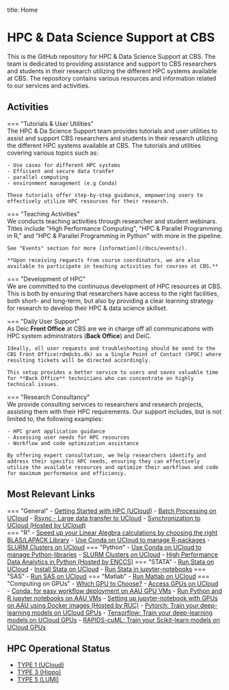 title: Home
# HPC & Data Science Support at CBS

This is the GitHub repository for HPC & Data Science Support at CBS. The team is dedicated to providing assistance and support to CBS researchers and students in their research utilizing the different HPC systems available at CBS. The repository contains various resources and information related to our services and activities.

## Activities 

=== "Tutorials & User Utilities"
    <br />
    The HPC & Da Science Support team provides tutorials and user utilities to assist and support CBS researchers and students in their research utilizing the different HPC systems available at CBS. The tutorials and utilities covering various topics such as:

    - Use cases for different HPC systems
    - Efficient and secure data tranfer
    - parallel computing
    - environment management (e.g Conda)
    
    These tutorials offer step-by-step guidance, empowering users to effectively utilize HPC resources for their research. 

=== "Teaching Activities"
    <br />
    We conducts teaching activities through researcher and student webinars. Titles include "High Performance Computing", "HPC & Parallel Programming in R," and "HPC & Parallel Programming in Python" with more in the pipeline.

    See "Events" section for more [information](/docs/events/).

    **Upon receiving requests from course coordinators, we are also available to participate in teaching activities for courses at CBS.**

=== "Development of HPC"
    <br />
    We are committed to the continuous development of HPC resources at CBS. This is both by ensuring that researchers have access to the right facilities, both short- and long-term, but also by providing a clear learning strategy for research to develop their HPC & data science skillset.

=== "Daily User Support"
    <br />
    As Deic **Front Office** at CBS are we in charge off all communications with HPC system adminstrators (**Back Office**) and DeiC.

    Ideally, all user requests and troubleshooting should be send to the CBS Front Office(rdm@cbs.dk) as a Single Point of Contact (SPOC) where resulting tickets will be directed accordingly. 

    This setup provides a better service to users and saves valuable time for **Back Office** technicians who can concentrate on highly technical issues.

=== "Research Consultancy"
    <br />
    We provide consulting services to researchers and research projects, assisting them with their HPC requirements. Our support includes, but is not limited to, the following examples:

    - HPC grant application guidance
    - Assessing user needs for HPC resources
    - Workflow and code optimization assistance

    By offering expert consultation, we help researchers identify and address their specific HPC needs, ensuring they can effectively utilize the available resources and optimize their workflows and code for maximum performance and efficiency.

## Most Relevant Links 

=== "General"
    - [Getting Started with HPC (UCloud)](/HPC_Facilities/UCloud/)
    - [Batch Processing on UCloud](/Tutorial_Docs/BatchMode/)
    - [Rsync - Large data transfer to UCloud](/Tutorials/Sync/Rsync/)
    - [Synchronization to UCloud (Hosted by UCloud)](https://docs.cloud.sdu.dk/guide/synch.html?highlight=syncthing)   
=== "R"
    - [Speed up your Linear Alegbra calculations by choosing the right BLAS/LAPACK Library](/Tutorial_Docs/BLAS/)
    - [Use Conda on UCloud to manage R-packages](/Tutorial_Docs/Conda/)
    - [SLURM Clusters on UCloud](/Tutorials/SLURM/SLURM/)
=== "Python"
    - [Use Conda on UCloud to manage Python-libraries](/Tutorial_Docs/Conda/)
    - [SLURM Clusters on UCloud](/Tutorials/SLURM/SLURM/)
    - [High Performance Data Analytics in Python (Hosted by ENCCS)](https://enccs.github.io/hpda-python/) 
=== "STATA"
    - [Run Stata on UCloud](https://cbs-hpc.github.io/HPC_Facilities/UCloud/#license-software)
    - [Install Stata on UCloud](/Tutorials/STATA/install/)
    - [Run Stata in jupyter-notebooks](/Tutorials/STATA/jupyter/)
=== "SAS"
    - [Run SAS on UCloud](https://cbs-hpc.github.io/HPC_Facilities/UCloud/#license-software)
=== "Matlab"
    - [Run Matlab on UCloud](https://cbs-hpc.github.io/HPC_Facilities/UCloud/#license-software)
=== "Computing on GPUs"
    - [Which GPU to Choose?](/HPC_Facilities/MachineType/#deic-interactive-hpc-aau)
    - [Access GPUs on UCloud](/Tutorial_Docs/VMs/)
    - [Conda: for easy workflow deployment on AAU GPU VMs](/Tutorials/VMs/condaVM/)
    - [Run Python and R jupyter notebooks on AAU VMs](/Tutorials/VMs/jupyterVM/)
    - [Setting up jupyter-notebook with GPUs on AAU using Docker images (Hosted by RUC)](https://hpc.ruc.dk/blog/uncategorized/setting-up-jupyternotebook-with-gpus-on-aau/)
    - [Pytorch: Train your deep-learning models on UCloud GPUs](/Tutorials/GPU/pytorch_ddp/)
    - [Tensorflow: Train your deep-learning models on UCloud GPUs](/Tutorials/GPU/tf_ddp/)
    - [RAPIDS-cuML: Train your Scikit-learn models on UCloud GPUs](/Tutorials/GPU/rapids_cuml/)

## HPC Operational Status
- [TYPE 1 (UCloud)](https://status.cloud.sdu.dk/)
- [TYPE 3 (Hippo)](https://status.cloud.sdu.dk/)
- [TYPE 5 (LUMI)](https://metrics.hpc.csc.fi/d/-8RWOzyVz/lumi-public-status?orgId=1)